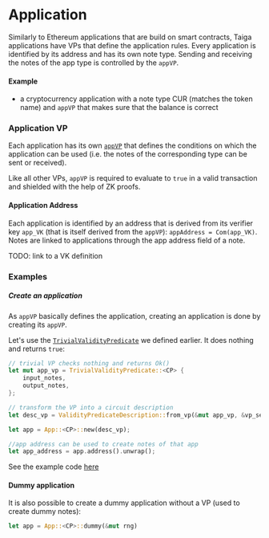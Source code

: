 # Application

Similarly to Ethereum applications that are build on smart contracts, Taiga applications have VPs that define the application rules. Every application is identified by its address and has its own note type. Sending and receiving the notes of the app type is controlled by the `appVP`.

#### Example
- a cryptocurrency application with a note type CUR (matches the token name) and `appVP` that makes sure that the balance is correct

### Application VP
Each application has its own [`appVP`](./validity-predicates.md) that defines the conditions on which the application can be used (i.e. the notes of the corresponding type can be sent or received). 

Like all other VPs, `appVP` is required to evaluate to `true` in a valid transaction and shielded with the help of ZK proofs.

#### Application Address
Each application is identified by an address that is derived from its verifier key `app_VK` (that is itself derived from the `appVP`):
`appAddress = Com(app_VK)`. Notes are linked to applications through the app address field of a note. 

TODO: link to a VK definition

### Examples
##### Create an application
As `appVP` basically defines the application, creating an application is done by creating its `appVP`.

Let's use the [`TrivialValidityPredicate`](./validity-predicates.md) we defined earlier. It does nothing and returns `true`:
```rust
// trivial VP checks nothing and returns Ok()
let mut app_vp = TrivialValidityPredicate::<CP> {
	input_notes,
	output_notes,
};

// transform the VP into a circuit description
let desc_vp = ValidityPredicateDescription::from_vp(&mut app_vp, &vp_setup).unwrap();

let app = App::<CP>::new(desc_vp);

//app address can be used to create notes of that app
let app_address = app.address().unwrap();
```
See the example code [here](https://github.com/anoma/taiga/blob/main/taiga_zk_garage/src/doc_examples/app.rs)

#### Dummy application

It is also possible to create a dummy application without a VP (used to create dummy notes):

```rust
let app = App::<CP>::dummy(&mut rng)
```
